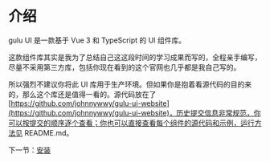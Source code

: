 # 介绍

gulu UI 是一款基于 Vue 3 和 TypeScript 的 UI 组件库。

这款组件库其实是我为了总结自己这这段时间的学习成果而写的，全程亲手编写，尽量不采用第三方库，包括你现在看到的这个官网也几乎都是我自己写的。

所以强烈不建议你将此 UI 库用于生产环境。但如果你是抱着看源代码的目的来的，那么这个库还是值得一看的。源代码放在了 [https://github.com/johnnywwy/gulu-ui-website](https://github.com/johnnywwy/gulu-ui-website)，历史提交信息非常规范，你可以按提交的顺序逐个查看；你也可以直接查看每个组件的源代码和示例，运行方法见 README.md。

下一节：[安装](#/doc/install)